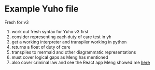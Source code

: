 # Example Yuho file

Fresh for v3

1. work out fresh syntax for Yuho v3 first
2. consider representing each duty of care test in yh
3. get a working interpreter and transpiler working in python
4. returns a float of duty of care
5. transpiles to mermaid and other diagrammatic representations
6. must cover logical gaps as Meng has mentioned
7. also cover criminal law and see the React app Meng showed me [here](https://github.com/smucclaw/sandbox/blob/default/mengwong/layman/src/woon.ts#L552C1-L578C6)
